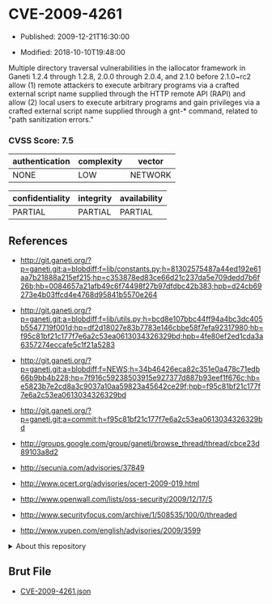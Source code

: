 # CVE-2009-4261

- Published: 2009-12-21T16:30:00

- Modified: 2018-10-10T19:48:00

Multiple directory traversal vulnerabilities in the iallocator framework in Ganeti 1.2.4 through 1.2.8, 2.0.0 through 2.0.4, and 2.1.0 before 2.1.0~rc2 allow (1) remote attackers to execute arbitrary programs via a crafted external script name supplied through the HTTP remote API (RAPI) and allow (2) local users to execute arbitrary programs and gain privileges via a crafted external script name supplied through a gnt-* command, related to "path sanitization errors."

### CVSS Score: **7.5**

| authentication | complexity | vector |
| --- | --- | --- |
| NONE | LOW | NETWORK |

| confidentiality | integrity | availability |
| --- | --- | --- |
| PARTIAL | PARTIAL | PARTIAL |

## References

* http://git.ganeti.org/?p=ganeti.git;a=blobdiff;f=lib/constants.py;h=81302575487a44ed192e61aa7b21888a215ef215;hp=c353878ed83ce66d21c237da5e709dedd7b6f26b;hb=0084657a21afb49c6f74498f27b97dfdbc42b383;hpb=d24cb69273e4b03ffcd4e4768d95841b5570e264

* http://git.ganeti.org/?p=ganeti.git;a=blobdiff;f=lib/utils.py;h=bcd8e107bbc44ff94a4bc3dc405b5547719f001d;hp=df2d18027e83b7783e146cbbe58f7efa92317980;hb=f95c81bf21c177f7e6a2c53ea0613034326329bd;hpb=4fe80ef2ed1cda3a6357274eccafe5c1f21a5283

* http://git.ganeti.org/?p=ganeti.git;a=blobdiff;f=NEWS;h=34b46426eca82c351e0a478c71edb66b9bb4b228;hp=7f916c59238503915e927377d887b93eef1f676c;hb=e5823b7e2cd8a3c9037a10aa59823a45642ce29f;hpb=f95c81bf21c177f7e6a2c53ea0613034326329bd

* http://git.ganeti.org/?p=ganeti.git;a=commit;h=f95c81bf21c177f7e6a2c53ea0613034326329bd

* http://groups.google.com/group/ganeti/browse_thread/thread/cbce23d89103a8d2

* http://secunia.com/advisories/37849

* http://www.ocert.org/advisories/ocert-2009-019.html

* http://www.openwall.com/lists/oss-security/2009/12/17/5

* http://www.securityfocus.com/archive/1/508535/100/0/threaded

* http://www.vupen.com/english/advisories/2009/3599

<details>
<summary>About this repository</summary> 

  This repository is part of the project [Live Hack CVE](https://github.com/Live-Hack-CVE). Main website can be found [www.live-hack.org](https://www.live-hack.org) 
  
  Made by [Sn0wAlice](https://github.com/Sn0wAlice) for the people that care about security and need to have a feed of the latest CVEs. Hope you enjoy it, don't forget to star the repo and follow me on [Twitter](https://twitter.com/Sn0wAlice) and [Github](https://github.com/Sn0wAlice). And that is my [personnal website](https://www.alice-snow.me/)

  - [Home Page](https://github.com/Live-Hack-CVE)
  - [Framework](https://github.com/Live-Hack-CVE/cve-framework)
  - [CVE database](https://github.com/Live-Hack-CVE/full_database)
  - [Changelog](https://github.com/Live-Hack-CVE/Changelog)
</details>

## Brut File

* [CVE-2009-4261.json](https://raw.githubusercontent.com/Live-Hack-CVE/full_database/main/cves/2009/CVE-2009-4261.json)


